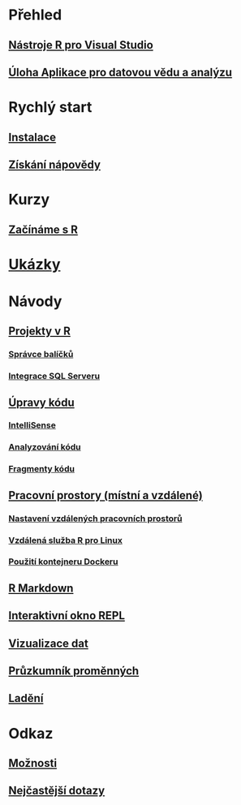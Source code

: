 # Přehled
## [Nástroje R pro Visual Studio](index.md)
## [Úloha Aplikace pro datovou vědu a analýzu](data-science-and-analytical-applications-workload.md)
# Rychlý start
## [Instalace](installing-r-tools-for-visual-studio.md)
## [Získání nápovědy](getting-started-help.md)
# Kurzy
## [Začínáme s R](getting-started-with-r.md)
# [Ukázky](getting-started-samples.md)
# Návody
## [Projekty v R](r-projects-in-visual-studio.md)
### [Správce balíčků](r-package-manager-in-visual-studio.md)
### [Integrace SQL Serveru](integrating-sql-server-with-r.md)
## [Úpravy kódu](editing-r-code-in-visual-studio.md)
### [IntelliSense](r-intellisense.md)
### [Analyzování kódu](linting-r-code.md)
### [Fragmenty kódu](code-snippets-for-r.md)
## [Pracovní prostory (místní a vzdálené)](r-workspaces-in-visual-studio.md)
### [Nastavení vzdálených pracovních prostorů](setting-up-remote-r-workspaces.md)
### [Vzdálená služba R pro Linux](setting-up-remote-r-service-on-linux.md)
### [Použití kontejneru Dockeru](using-docker-containers-with-r.md)
## [R Markdown](rmarkdown-with-r-in-visual-studio.md)
## [Interaktivní okno REPL](interactive-repl-for-r-in-visual-studio.md)
## [Vizualizace dat](visualizing-data-with-r-in-visual-studio.md)
## [Průzkumník proměnných](variable-explorer.md)
## [Ladění](debugging-r-in-visual-studio.md)
# Odkaz
## [Možnosti](options-for-r-tools-in-visual-studio.md)
## [Nejčastější dotazy](faq.md)
